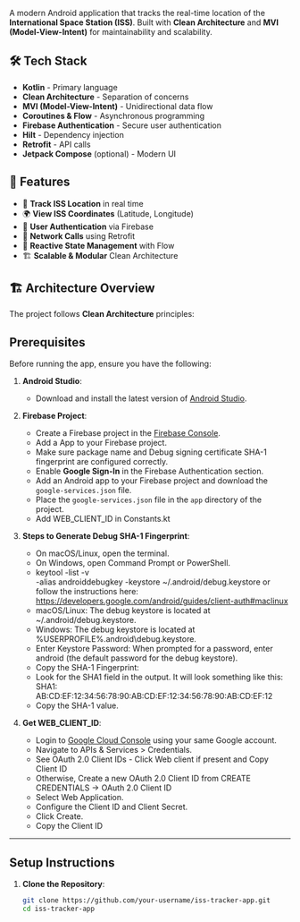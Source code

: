A modern Android application that tracks the real-time location of the **International Space Station (ISS)**. Built with **Clean Architecture** and **MVI (Model-View-Intent)** for maintainability and scalability.

## 🛠️ Tech Stack

- **Kotlin** - Primary language
- **Clean Architecture** - Separation of concerns
- **MVI (Model-View-Intent)** - Unidirectional data flow
- **Coroutines & Flow** - Asynchronous programming
- **Firebase Authentication** - Secure user authentication
- **Hilt** - Dependency injection
- **Retrofit** - API calls
- **Jetpack Compose** (optional) - Modern UI

## 📌 Features

- 🔭 **Track ISS Location** in real time
- 🌍 **View ISS Coordinates** (Latitude, Longitude)
- 🔐 **User Authentication** via Firebase
- 📡 **Network Calls** using Retrofit
- 🔄 **Reactive State Management** with Flow
- 🏗 **Scalable & Modular** Clean Architecture

## 🏗 Architecture Overview

The project follows **Clean Architecture** principles:


## Prerequisites

Before running the app, ensure you have the following:

1. **Android Studio**:
    - Download and install the latest version of [Android Studio](https://developer.android.com/studio).

2. **Firebase Project**:
    - Create a Firebase project in the [Firebase Console](https://console.firebase.google.com/).
    - Add a App to your Firebase project.
    - Make sure package name and Debug signing certificate SHA-1 fingerprint are configured correctly.
    - Enable **Google Sign-In** in the Firebase Authentication section.
    - Add an Android app to your Firebase project and download the `google-services.json` file.
    - Place the `google-services.json` file in the `app` directory of the project.
    - Add WEB_CLIENT_ID in Constants.kt

3. **Steps to Generate Debug SHA-1 Fingerprint**:
    - On macOS/Linux, open the terminal. 
    - On Windows, open Command Prompt or PowerShell.
    - keytool -list -v \
      -alias androiddebugkey -keystore ~/.android/debug.keystore or follow the instructions here: https://developers.google.com/android/guides/client-auth#maclinux
    - macOS/Linux: The debug keystore is located at ~/.android/debug.keystore. 
    - Windows: The debug keystore is located at %USERPROFILE%\.android\debug.keystore. 
    - Enter Keystore Password: When prompted for a password, enter android (the default password for the debug keystore). 
    - Copy the SHA-1 Fingerprint:
    - Look for the SHA1 field in the output. It will look something like this: SHA1: AB:CD:EF:12:34:56:78:90:AB:CD:EF:12:34:56:78:90:AB:CD:EF:12
    - Copy the SHA-1 value.

4. **Get WEB_CLIENT_ID**:
    - Login to [Google Cloud Console](https://console.cloud.google.com/) using your same Google account.
    - Navigate to APIs & Services > Credentials.
    - See OAuth 2.0 Client IDs - Click Web client if present and Copy Client ID
    - Otherwise, Create a new OAuth 2.0 Client ID from CREATE CREDENTIALS -> OAuth 2.0 Client ID
    - Select Web Application.
    - Configure the Client ID and Client Secret.
    - Click Create.
    - Copy the Client ID
---

## Setup Instructions

1. **Clone the Repository**:
   ```bash
   git clone https://github.com/your-username/iss-tracker-app.git
   cd iss-tracker-app
